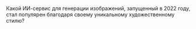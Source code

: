 Какой ИИ-сервис для генерации изображений, запущенный в&nbsp;2022&nbsp;году, стал популярен благодаря своему уникальному художественному стилю?